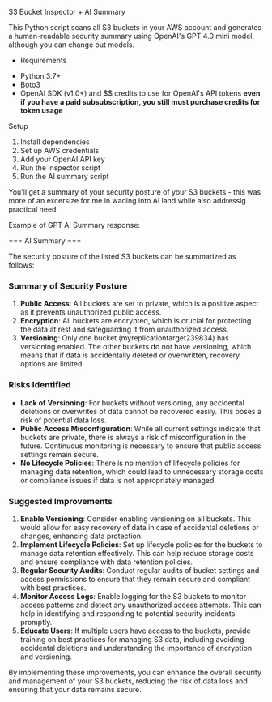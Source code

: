 S3 Bucket Inspector + AI Summary

This Python script scans all S3 buckets in your AWS account and generates a human-readable security summary using OpenAI's GPT 4.0 mini model, although you can change out models. 

+ Requirements

- Python 3.7+
- Boto3
- OpenAI SDK (v1.0+) and $$ credits to use for OpenAI's API tokens 
**even if you have a paid subsubscription, you still must purchase credits for token usage**

Setup
1. Install dependencies
2. Set up AWS credentials
3. Add your OpenAI API key
4. Run the inspector script
5. Run the AI summary script
 
 You'll get a summary of your security posture of your S3 buckets - this was more of an excersize for me in wading into AI land while also addressig practical need.
 
Example of GPT AI Summary response:

=== AI Summary ===

The security posture of the listed S3 buckets can be summarized as follows:

### Summary of Security Posture
1. **Public Access**: All buckets are set to private, which is a positive aspect as it prevents unauthorized public access.
2. **Encryption**: All buckets are encrypted, which is crucial for protecting the data at rest and safeguarding it from unauthorized access.
3. **Versioning**: Only one bucket (myreplicationtarget239834) has versioning enabled. The other buckets do not have versioning, which means that if data is accidentally deleted or overwritten, recovery options are limited.

### Risks Identified
- **Lack of Versioning**: For buckets without versioning, any accidental deletions or overwrites of data cannot be recovered easily. This poses a risk of potential data loss.
- **Public Access Misconfiguration**: While all current settings indicate that buckets are private, there is always a risk of misconfiguration in the future. Continuous monitoring is necessary to ensure that public access settings remain secure.
- **No Lifecycle Policies**: There is no mention of lifecycle policies for managing data retention, which could lead to unnecessary storage costs or compliance issues if data is not appropriately managed.

### Suggested Improvements
1. **Enable Versioning**: Consider enabling versioning on all buckets. This would allow for easy recovery of data in case of accidental deletions or changes, enhancing data protection.
2. **Implement Lifecycle Policies**: Set up lifecycle policies for the buckets to manage data retention effectively. This can help reduce storage costs and ensure compliance with data retention policies.
3. **Regular Security Audits**: Conduct regular audits of bucket settings and access permissions to ensure that they remain secure and compliant with best practices.
4. **Monitor Access Logs**: Enable logging for the S3 buckets to monitor access patterns and detect any unauthorized access attempts. This can help in identifying and responding to potential security incidents promptly.
5. **Educate Users**: If multiple users have access to the buckets, provide training on best practices for managing S3 data, including avoiding accidental deletions and understanding the importance of encryption and versioning.

By implementing these improvements, you can enhance the overall security and management of your S3 buckets, reducing the risk of data loss and ensuring that your data remains secure.


